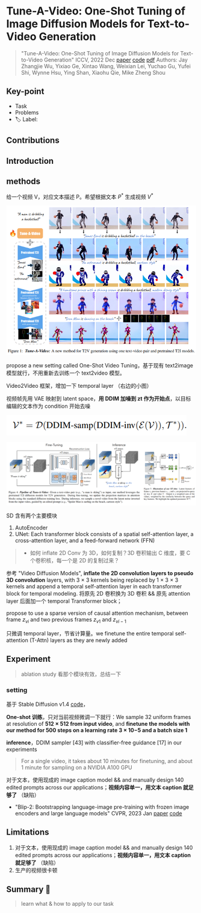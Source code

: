 # Tune-A-Video: One-Shot Tuning of Image Diffusion Models for Text-to-Video Generation

> "Tune-A-Video: One-Shot Tuning of Image Diffusion Models for Text-to-Video Generation" ICCV, 2022 Dec
> [paper](http://arxiv.org/abs/2212.11565v2) [code]() 
> [pdf](./2022_12_ICCV_Tune-A-Video--One-Shot-Tuning-of-Image-Diffusion-Models-for-Text-to-Video-Generation.pdf)
> Authors: Jay Zhangjie Wu, Yixiao Ge, Xintao Wang, Weixian Lei, Yuchao Gu, Yufei Shi, Wynne Hsu, Ying Shan, Xiaohu Qie, Mike Zheng Shou

## Key-point

- Task
- Problems
- :label: Label:

## Contributions

## Introduction

## methods

给一个视频 V，对应文本描述 P。希望根据文本 $P^*$ 生成视频 $V^*$

![image-20231222214811405](docs/2022_12_ICCV_Tune-A-Video--One-Shot-Tuning-of-Image-Diffusion-Models-for-Text-to-Video-Generation_Note/TuneAVideo_overview.png)

propose a new setting called One-Shot Video Tuning，基于现有 text2image 模型就行，不用重新去训练一个 text2video 模型。



Video2Video 框架，增加一下 temporal layer （右边的小图）

视频帧先用 VAE 映射到 latent space，**用 DDIM 加噪到 zt 作为开始点**，以目标编辑的文本作为 condition 开始去噪

![TuneAVideo_framework_formulation](docs/2022_12_ICCV_Tune-A-Video--One-Shot-Tuning-of-Image-Diffusion-Models-for-Text-to-Video-Generation_Note/TuneAVideo_framework_formulation.png)

![image-20231222215434187](docs/2022_12_ICCV_Tune-A-Video--One-Shot-Tuning-of-Image-Diffusion-Models-for-Text-to-Video-Generation_Note/TuneAVideo_framework.png)



SD 含有两个主要模块

1. AutoEncoder
2. UNet: Each transformer block consists of a spatial self-attention layer, a cross-attention layer, and a feed-forward network (FFN)



> - 如何 inflate 2D Conv 为 3D，如何复制？3D 卷积输出 C 维度，要 C 个卷积核，每一个是 2D 的复制过来？

参考 "Video Diffusion Models", **inflate the 2D convolution layers to pseudo 3D convolution** layers, with 3 × 3 kernels being replaced by 1 × 3 × 3 kernels and append a temporal self-attention layer in each transformer block for temporal modeling. 将原先 2D 卷积换为 3D 卷积 && 原先 attention layer 后面加一个 temporal Transformer block；

propose to use a sparse version of causal attention mechanism, between frame $z_{vi}$ and two previous frames $z_{v1}$ and $z_{vi−1}$

只微调 temporal layer，节省计算量。we finetune the entire temporal self-attention (T-Attn) layers as they are newly added







## Experiment

> ablation study 看那个模块有效，总结一下

### setting

基于 Stable Diffusion v1.4 [code](https://huggingface.co/CompVis/stable-diffusion-v1-4)，

**One-shot 训练**，只对当前视频微调一下就行：We sample 32 uniform frames at resolution of **512 × 512 from input video**, and **finetune the models with our method for 500 steps on a learning rate 3 × 10−5 and a batch size 1**

**inference**，DDIM sampler [43] with classifier-free guidance [17] in our experiments

> For a single video, it takes about 10 minutes for finetuning, and about 1 minute for sampling on a NVIDIA A100 GPU

对于文本，使用现成的 image caption model &&  and manually design 140 edited prompts across our applications；**视频内容单一，用文本 caption 就足够了** （缺陷）

- "Blip-2: Bootstrapping language-image pre-training with frozen image encoders and large language models" CVPR, 2023 Jan
  [paper](https://arxiv.org/abs/2301.12597) [code](https://github.com/salesforce/LAVIS/blob/47e0f3f25ca763975738c7224c8369207812ce6c/projects/blip2/README.md)





## Limitations

1. 对于文本，使用现成的 image caption model &&  and manually design 140 edited prompts across our applications；**视频内容单一，用文本 caption 就足够了** （缺陷）
2. 生产的视频很卡顿



## Summary :star2:

> learn what & how to apply to our task

